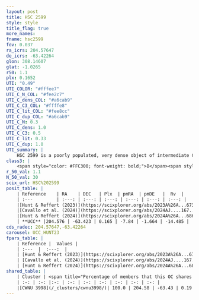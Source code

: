 ```yaml
---
layout: post
title: HSC 2599
style: style
title_flag: true
more_names: 
fname: hsc2599
fov: 0.037
ra_icrs: 204.57647
de_icrs: -63.42264
glon: 308.14607
glat: -1.0265
r50: 1.1
plx: 0.1652
UTI: "0.49"
UTI_COLOR: "#fffee7"
UTI_C_N_COL: "#fee2c7"
UTI_C_dens_COL: "#a6cab9"
UTI_C_C3_COL: "#ffffe8"
UTI_C_lit_COL: "#fee8cc"
UTI_C_dup_COL: "#a6cab9"
UTI_C_N: 0.3
UTI_C_dens: 1.0
UTI_C_C3: 0.5
UTI_C_lit: 0.33
UTI_C_dup: 1.0
UTI_summary: |
    HSC 2599 is a poorly populated, very dense object of intermediate C3 quality. It was recently reported in the literature. This object shares a large percentage of members with a later reported entry.
class3: |
    <span style="color: #FFC300; font-weight: bold;">B</span><span style="color: #FFC300; font-weight: bold;">B</span>
r_50_val: 1.1
N_50_val: 30
scix_url: HSC%202599
posit_table: |
    | Reference    | RA    | DEC   | Plx  | pmRA  | pmDE   |  Rv  |
    | :---         | :---: | :---: | :---: | :---: | :---: | :---: |
    |[Hunt & Reffert (2023)](https://scixplorer.org/abs/2023A%26A...673A.114H) | 204.576 | -63.418 | 0.171 | -7.839 | -1.634 | -14.486 |
    |[Cavallo et al. (2024)](https://scixplorer.org/abs/2024AJ....167...12C) | 204.57 | -63.415 | 0.173 | -- | -- | -- |
    |[Hunt & Reffert (2024)](https://scixplorer.org/abs/2024A%26A...686A..42H) | 204.576 | -63.418 | 0.171 | -7.839 | -1.634 | -14.486 |
    | **UCC** |204.576 | -63.423 | 0.165 | -7.84 | -1.664 | -14.485 | 
cds_radec: 204.57647,-63.42264
carousel: UCC_HUNT23
fpars_table: |
    | Reference |  Values |
    | :---  |  :---:  |
    | [Hunt & Reffert (2023)](https://scixplorer.org/abs/2023A%26A...673A.114H) | `AV50=5.053, diffAV50=2.713, MOD50=13.428, logAge50=8.197` |
    | [Cavallo et al. (2024)](https://scixplorer.org/abs/2024AJ....167...12C) | `AV50=4.83, dMod50=13.15, logAge50=8.29, [Fe/H]50=0.33` |
    | [Hunt & Reffert (2024)](https://scixplorer.org/abs/2024A%26A...686A..42H) | `MassJ=2234.41` |
shared_table: |
    | Cluster | <span title="Percentage of members that this OC shares with the ones listed">%</span>   | RA   | DEC   | Plx   | pmRA  | pmDE  | Rv | UTI |
    | :-: | :-: |:-: | :-: | :-: | :-: | :-: | :-: | :-: |
    |[CWNU 3998](/_clusters/cwnu3998/)| 100.0 | 204.58 | -63.43 | 0.19 | -7.8 | -1.69 | -26.39 |0.34 |
---
```

